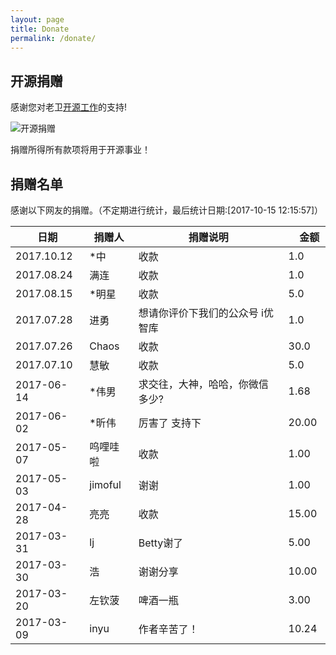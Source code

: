 ```yaml
---
layout: page
title: Donate
permalink: /donate/
---
```


## 开源捐赠

感谢您对老卫[开源工作](https://github.com/waylau)的支持!

![开源捐赠](https://waylau.com/images/showmethemoney-sm.jpg)

捐赠所得所有款项将用于开源事业！

## 捐赠名单

感谢以下网友的捐赠。（不定期进行统计，最后统计日期:[2017-10-15 12:15:57]）

日期  | 捐赠人  | 捐赠说明　|　金额 
----|----| ----|----
2017.10.12 | *中 | 收款 | 1.0
2017.08.24 | 满连 | 收款 | 1.0
2017.08.15 | *明星 | 收款 | 5.0
2017.07.28 | 进勇 | 想请你评价下我们的公众号 i优智库 | 1.0
2017.07.26 | Chaos  | 收款 | 30.0
2017.07.10 | 慧敏  | 收款 | 5.0
2017-06-14 | *伟男  | 求交往，大神，哈哈，你微信多少?| 	1.68 
2017-06-02 | *昕伟  | 厉害了 支持下 | 20.00 
2017-05-07 | 呜哩哇啦  | 收款 | 1.00 
2017-05-03 | jimoful  | 谢谢 | 1.00 
2017-04-28 | 亮亮 | 收款 | 15.00
2017-03-31 | lj  | Betty谢了  | 5.00　
2017-03-30 | 浩　|谢谢分享|10.00  
2017-03-20 | 左钦菠 | 啤酒一瓶|3.00 
2017-03-09 | inyu | 作者辛苦了！| 10.24  